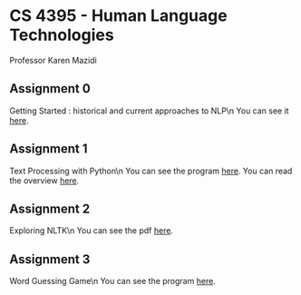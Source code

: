 # CS 4395 - Human Language Technologies 
 Professor Karen Mazidi

## Assignment 0
 Getting Started : historical and current approaches to NLP\n
 You can see it [here](Homework1_pjm190001.pdf).
 
## Assignment 1
 Text Processing with Python\n
 You can see the program [here](Program1_pjm190001.py). You can read the overview [here](Program1_Overview.md).

## Assignment 2
 Exploring NLTK\n
 You can see the pdf [here](Exploring_NLTK.pdf).

## Assignment 3
 Word Guessing Game\n
 You can see the program [here](WordGuessGame.py).
